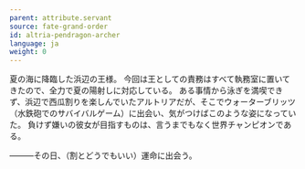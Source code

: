 ```yaml
---
parent: attribute.servant
source: fate-grand-order
id: altria-pendragon-archer
language: ja
weight: 0
---
```


夏の海に降臨した浜辺の王様。
今回は王としての責務はすべて執務室に置いてきたので、全力で夏の陽射しに対応している。
ある事情から泳ぎを満喫できず、浜辺で西瓜割りを楽しんでいたアルトリアだが、そこでウォーターブリッツ（水鉄砲でのサバイバルゲーム）に出会い、気がつけばこのような姿になっていた。
負けず嫌いの彼女が目指すものは、言うまでもなく世界チャンピオンである。

―――その日、（割とどうでもいい）運命に出会う。

